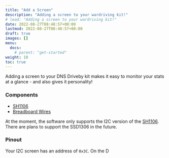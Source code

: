 ```yaml
---
title: "Add a Screen"
description: "Adding a screen to your wardriving kit!"
# lead: "Adding a screen to your wardriving kit!"
date: 2022-08-27T08:48:57+00:00
lastmod: 2022-08-27T08:48:57+00:00
draft: true
images: []
menu:
  docs:
    # parent: "get-started"
weight: 10
toc: true
---
```

Adding a screen to your DNS Driveby kit makes it easy to monitor your stats at a glance - and also gives it personality!

### Components
- [SH1106]()
- [Breadboard Wires]()  

At the moment, the software only supports the I2C version of the [SH1106]().  There are plans to support the SSD1306 in the future.

### Pinout
Your I2C screen has an address of `0x3C`.  On the D


